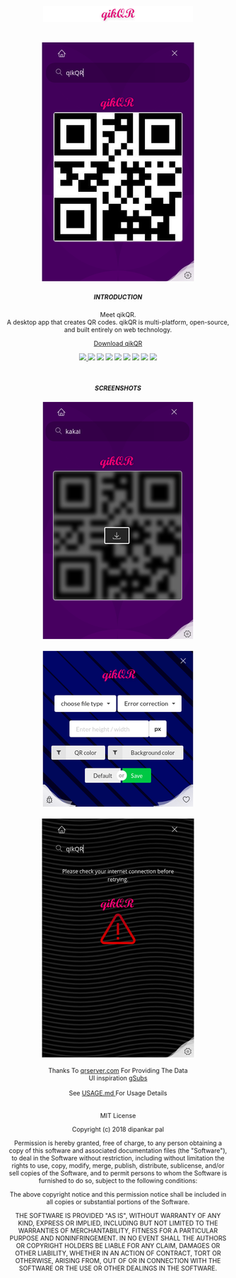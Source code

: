 
<h1 align="center" >
  <img  src="app/img/qikqr.png"  alt="qikQR Logo" draggable="false"><br>
</h1>
<h1 align="center" >
  <img  src="app/img/screenshots/with-result.png"  alt="qikQR main page" draggable="false"><br>
</h1>



<p align="center">  


  <h5 align="center">INTRODUCTION</h5>
  <p align="center">Meet qikQR. <br> A desktop app that creates QR codes.
 qikQR is multi-platform, open-source, and built entirely on web technology.</p>
  <p align="center"><a href="https://github.com/deep5050/qikQR/releases">Download qikQR</a></p>
  <p align="center"><a href="https://github.com/deep5050/qikQR/workflows/Linux/"> <img src="https://github.com/deep5050/qikQR/workflows/Linux/badge.svg"></a><a href="https://github.com/deep5050/qikQR/workflows/Windows/"> <img src="https://github.com/deep5050/qikQR/workflows/Windows/badge.svg"></a>
<a href="https://github.com/deep5050/qikQR/releases" alt="Downloads"><img src="https://img.shields.io/github/downloads/deep5050/qikQR/total.svg" /></a>
  <a href="https://github.com/deep5050/qikQR/stargazers" alt="Stars"><img src="https://img.shields.io/github/stars/deep5050/gsubs.svg" /></a>
  <a href="https://github.com/deep5050/qikQR/network" alt="Forks"><img src="https://img.shields.io/github/forks/deep5050/qikQR.svg" /></a>
  <a href="https://github.com/sanjevirau/gsubs/issues" alt="Issues"><img src="https://img.shields.io/github/issues/deep5050/qikQR.svg" /></a>
  <a href="https://github.com/deep5050/qikQR/blob/master/LICENSE" alt="License"><img src="https://img.shields.io/github/license/deep5050/qikQR.svg" /></a>
  <a href="https://paypal.me/deep5050" alt="License"><img src="https://img.shields.io/badge/Donate-PayPal-green.svg" /></a>
  <img src=https://www.codefactor.io/repository/github/deep5050/qikqr/badge/>
  </p>
</p>

<br>

<p align="center">


<h5 align="center">
SCREENSHOTS
</h5>

<h3 align="center">
<img src="./app/img/screenshots/qr-download.png">
</h3>

<h3 align="center">

<img src="./app/img/screenshots/settings.png">
</h3>

<h3 align="center">
<img src="./app/img/screenshots/error.png">
</h3>


</p>

<p align="center">
<div align="center" >
Thanks To <a href="https://api.qrserver.com">  qrserver.com</a> For Providing The Data
</div>
<div align="center" >
UI inspiration  <a href="https://github.com/sanjevirau/gsubs">  gSubs</a> 
</div>
<br>
<div align="center"> See <a href="./USAGE.md"> USAGE.md </a> For Usage Details </div>
<br><br>
<div align="center">
MIT License

Copyright (c) 2018 dipankar pal

Permission is hereby granted, free of charge, to any person obtaining a copy
of this software and associated documentation files (the "Software"), to deal
in the Software without restriction, including without limitation the rights
to use, copy, modify, merge, publish, distribute, sublicense, and/or sell
copies of the Software, and to permit persons to whom the Software is
furnished to do so, subject to the following conditions:

The above copyright notice and this permission notice shall be included in all
copies or substantial portions of the Software.

THE SOFTWARE IS PROVIDED "AS IS", WITHOUT WARRANTY OF ANY KIND, EXPRESS OR
IMPLIED, INCLUDING BUT NOT LIMITED TO THE WARRANTIES OF MERCHANTABILITY,
FITNESS FOR A PARTICULAR PURPOSE AND NONINFRINGEMENT. IN NO EVENT SHALL THE
AUTHORS OR COPYRIGHT HOLDERS BE LIABLE FOR ANY CLAIM, DAMAGES OR OTHER
LIABILITY, WHETHER IN AN ACTION OF CONTRACT, TORT OR OTHERWISE, ARISING FROM,
OUT OF OR IN CONNECTION WITH THE SOFTWARE OR THE USE OR OTHER DEALINGS IN THE
SOFTWARE.


</div>

